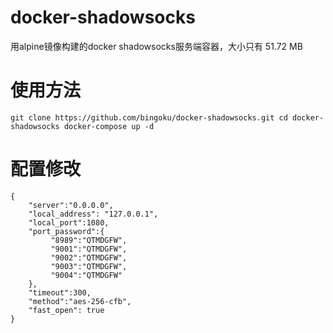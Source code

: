 # docker-shadowsocks
用alpine镜像构建的docker shadowsocks服务端容器，大小只有 51.72 MB

# 使用方法
```
git clone https://github.com/bingoku/docker-shadowsocks.git cd docker-shadowsocks docker-compose up -d 
```

# 配置修改
```
{
    "server":"0.0.0.0",
    "local_address": "127.0.0.1",
    "local_port":1080,
    "port_password":{
         "8989":"QTMDGFW",
         "9001":"QTMDGFW",
         "9002":"QTMDGFW",
         "9003":"QTMDGFW",
         "9004":"QTMDGFW"
    },
    "timeout":300,
    "method":"aes-256-cfb",
    "fast_open": true
}
```
